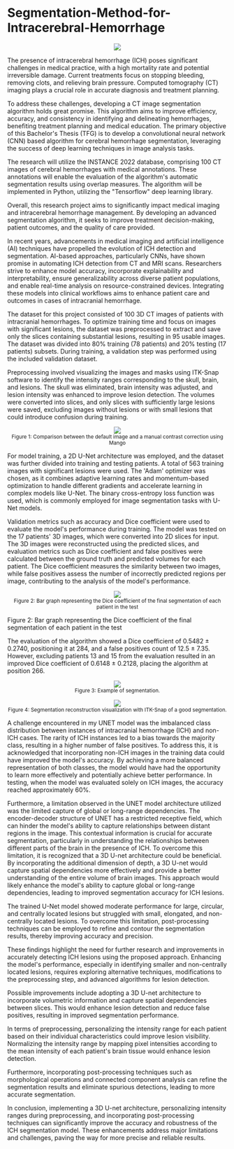 # Segmentation-Method-for-Intracerebral-Hemorrhage
<p align="center">
  <img src="https://i.postimg.cc/0Qqg89yD/portada.jpg"> 
</p>

The presence of intracerebral hemorrhage (ICH) poses significant challenges in medical practice, with a high mortality rate and potential irreversible damage. Current treatments focus on stopping bleeding, removing clots, and relieving brain pressure. Computed tomography (CT) imaging plays a crucial role in accurate diagnosis and treatment planning.

To address these challenges, developing a CT image segmentation algorithm holds great promise. This algorithm aims to improve efficiency, accuracy, and consistency in identifying and delineating hemorrhages, benefiting treatment planning and medical education. The primary objective of this Bachelor's Thesis (TFG) is to develop a convolutional neural network (CNN) based algorithm for cerebral hemorrhage segmentation, leveraging the success of deep learning techniques in image analysis tasks.

The research will utilize the INSTANCE 2022 database, comprising 100 CT images of cerebral hemorrhages with medical annotations. These annotations will enable the evaluation of the algorithm's automatic segmentation results using overlap measures. The algorithm will be implemented in Python, utilizing the "Tensorflow" deep learning library.

Overall, this research project aims to significantly impact medical imaging and intracerebral hemorrhage management. By developing an advanced segmentation algorithm, it seeks to improve treatment decision-making, patient outcomes, and the quality of care provided.

In recent years, advancements in medical imaging and artificial intelligence (AI) techniques have propelled the evolution of ICH detection and segmentation. AI-based approaches, particularly CNNs, have shown promise in automating ICH detection from CT and MRI scans. Researchers strive to enhance model accuracy, incorporate explainability and interpretability, ensure generalizability across diverse patient populations, and enable real-time analysis on resource-constrained devices. Integrating these models into clinical workflows aims to enhance patient care and outcomes in cases of intracranial hemorrhage.


The dataset for this project consisted of 100 3D CT images of patients with intracranial hemorrhages. To optimize training time and focus on images with significant lesions, the dataset was preprocessed to extract and save only the slices containing substantial lesions, resulting in 95 usable images. The dataset was divided into 80% training (78 patients) and 20% testing (17 patients) subsets. During training, a validation step was performed using the included validation dataset.

Preprocessing involved visualizing the images and masks using ITK-Snap software to identify the intensity ranges corresponding to the skull, brain, and lesions. The skull was eliminated, brain intensity was adjusted, and lesion intensity was enhanced to improve lesion detection. The volumes were converted into slices, and only slices with sufficiently large lesions were saved, excluding images without lesions or with small lesions that could introduce confusion during training.

<p align="center">
  <img src="https://i.postimg.cc/B6HNqm5t/image-TFG-1.jpg">
  <br>
  <sub>Figure 1: Comparison between the default image and a manual contrast correction using Mango</sub>
</p>


For model training, a 2D U-Net architecture was employed, and the dataset was further divided into training and testing patients. A total of 563 training images with significant lesions were used. The 'Adam' optimizer was chosen, as it combines adaptive learning rates and momentum-based optimization to handle different gradients and accelerate learning in complex models like U-Net. The binary cross-entropy loss function was used, which is commonly employed for image segmentation tasks with U-Net models.

Validation metrics such as accuracy and Dice coefficient were used to evaluate the model's performance during training. The model was tested on the 17 patients' 3D images, which were converted into 2D slices for input. The 3D images were reconstructed using the predicted slices, and evaluation metrics such as Dice coefficient and false positives were calculated between the ground truth and predicted volumes for each patient. The Dice coefficient measures the similarity between two images, while false positives assess the number of incorrectly predicted regions per image, contributing to the analysis of the model's performance.
<p align="center">
  <img src="https://i.postimg.cc/jjFgZWcQ/Image-TFG2.jpg">
  <br>
  <sub>Figure 2: Bar graph representing the Dice coefficient of the final segmentation of each patient in the test</sub>
</p>
Figure 2: Bar graph representing the Dice coefficient of the final segmentation of each patient in the test

The evaluation of the algorithm showed a Dice coefficient of 0.5482 ± 0.2740, positioning it at 284, and a false positives count of 12.5 ± 7.35. However, excluding patients 13 and 15 from the evaluation resulted in an improved Dice coefficient of 0.6148 ± 0.2128, placing the algorithm at position 266.
<p align="center">
  <img src="https://i.postimg.cc/Qxd6Gkzk/imatge-TFG3.jpg"> 
  <br>
  <sub>Figure 3: Example of segmentation.</sub>
</p>

<p align="center">
  <img src="https://i.postimg.cc/T1Myx6f5/Imatge-TFG4.jpg">
  <br>
  <sub>Figure 4: Segmentation reconstruction visualization with ITK-Snap of a good segmentation.</sub>
</p>

A challenge encountered in my UNET model was the imbalanced class distribution between instances of intracranial hemorrhage (ICH) and non-ICH cases. The rarity of ICH instances led to a bias towards the majority class, resulting in a higher number of false positives. To address this, it is acknowledged that incorporating non-ICH images in the training data could have improved the model's accuracy. By achieving a more balanced representation of both classes, the model would have had the opportunity to learn more effectively and potentially achieve better performance. In testing, when the model was evaluated solely on ICH images, the accuracy reached approximately 60%.

Furthermore, a limitation observed in the UNET model architecture utilized was the limited capture of global or long-range dependencies. The encoder-decoder structure of UNET has a restricted receptive field, which can hinder the model's ability to capture relationships between distant regions in the image. This contextual information is crucial for accurate segmentation, particularly in understanding the relationships between different parts of the brain in the presence of ICH. To overcome this limitation, it is recognized that a 3D U-net architecture could be beneficial. By incorporating the additional dimension of depth, a 3D U-net would capture spatial dependencies more effectively and provide a better understanding of the entire volume of brain images. This approach would likely enhance the model's ability to capture global or long-range dependencies, leading to improved segmentation accuracy for ICH lesions.

The trained U-Net model showed moderate performance for large, circular, and centrally located lesions but struggled with small, elongated, and non-centrally located lesions. To overcome this limitation, post-processing techniques can be employed to refine and contour the segmentation results, thereby improving accuracy and precision.

These findings highlight the need for further research and improvements in accurately detecting ICH lesions using the proposed approach. Enhancing the model's performance, especially in identifying smaller and non-centrally located lesions, requires exploring alternative techniques, modifications to the preprocessing step, and advanced algorithms for lesion detection.

Possible improvements include adopting a 3D U-net architecture to incorporate volumetric information and capture spatial dependencies between slices. This would enhance lesion detection and reduce false positives, resulting in improved segmentation performance.

In terms of preprocessing, personalizing the intensity range for each patient based on their individual characteristics could improve lesion visibility. Normalizing the intensity range by mapping pixel intensities according to the mean intensity of each patient's brain tissue would enhance lesion detection.

Furthermore, incorporating post-processing techniques such as morphological operations and connected component analysis can refine the segmentation results and eliminate spurious detections, leading to more accurate segmentation.

In conclusion, implementing a 3D U-net architecture, personalizing intensity ranges during preprocessing, and incorporating post-processing techniques can significantly improve the accuracy and robustness of the ICH segmentation model. These enhancements address major limitations and challenges, paving the way for more precise and reliable results.

